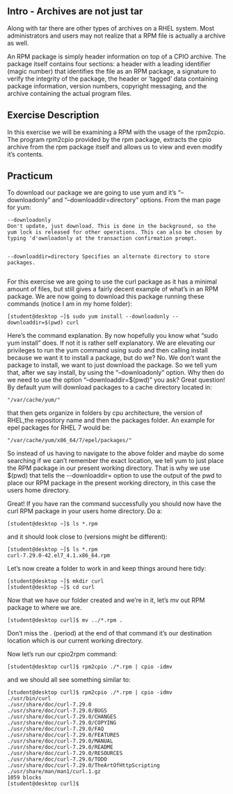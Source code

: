 
<h2 id="intro---archives-are-not-just-tar">Intro - Archives are not just tar</h2>
<p>Along with tar there are other types of archives on a RHEL system. Most administrators and users may not realize that a RPM file is actually a archive as well.</p>
<p>An RPM package is simply header information on top of a CPIO archive. The package itself contains four sections: a header with a leading identifier (magic number) that identifies the file as an RPM package, a signature to verify the integrity of the package, the header or ‘tagged’ data containing package information, version numbers, copyright messaging, and the archive containing the actual program files.</p>
<h2 id="exercise-description">Exercise Description</h2>
<p>In this exercise we will be examining a RPM with the usage of the rpm2cpio. The program rpm2cpio provided by the rpm package, extracts the cpio archive from the rpm package itself and allows us to view and even modify it’s contents.</p>
<h2 id="practicum">Practicum</h2>
<p>To download our package we are going to use yum and it’s “–downloadonly” and “–downloaddir=directory” options. From the man page for yum:</p>
<pre><code>--downloadonly
Don't update, just download. This is done in the background, so the yum lock is released for other operations. This can also be chosen by
typing 'd'ownloadonly at the transaction confirmation prompt.

--downloaddir=directory
Specifies an alternate directory to store packages.
</code></pre>
<p>For this exercise we are going to use the curl package as it has a minimal amount of files, but still gives a fairly decent example of what’s in an RPM package. We are now going to download this package running these commands (notice I am in my home folder):</p>
<pre><code>[student@desktop ~]$ sudo yum install --downloadonly --downloaddir=$(pwd) curl
</code></pre>
<p>Here’s the command explanation. By now hopefully you know what “sudo yum install” does. If not it is rather self explanatory. We are elevating our privileges to run the yum command using sudo and then calling install because we want it to install a package, but do we? No. We don’t want the package to install, we want to just download the package. So we tell yum that, after we say install, by using the “–downloadonly” option. Why then do we need to use the option “–downloaddir=$(pwd)” you ask? Great question! By default yum will download packages to a cache directory located in:</p>
<pre><code>"/var/cache/yum/"
</code></pre>
<p>that then gets organize in folders by cpu architecture, the version of RHEL,the repository name and then the packages folder. An example for epel packages for RHEL 7 would be:</p>
<pre><code>"/var/cache/yum/x86_64/7/epel/packages/"
</code></pre>
<p>So instead of us having to navigate to the above folder and maybe do some searching if we can’t remember the exact location, we tell yum to just place the RPM package in our present working directory. That is why we use $(pwd) that tells the --downloaddir= option to use the output of the pwd to place our RPM package in the present working directory, in this case the users home directory.</p>
<p>Great! If you have ran the command successfully you should now have the curl RPM package in your users home directory. Do a:</p>
<pre><code>[student@desktop ~]$ ls *.rpm
</code></pre>
<p>and it should look close to (versions might be different):</p>
<pre><code>[student@desktop ~]$ ls *.rpm
curl-7.29.0-42.el7_4.1.x86_64.rpm
</code></pre>
<p>Let’s now create a folder to work in and keep things around here tidy:</p>
<pre><code>[student@desktop ~]$ mkdir curl  
[student@desktop ~]$ cd curl
</code></pre>
<p>Now that we have our folder created and we’re in it, let’s mv out RPM package to where we are.</p>
<pre><code>[student@desktop curl]$ mv ../*.rpm .
</code></pre>
<p>Don’t miss the . (period) at the end of that command it’s our destination location which is our current working directory.</p>
<p>Now let’s run our cpio2rpm command:</p>
<pre><code>[student@desktop curl]$ rpm2cpio ./*.rpm | cpio -idmv
</code></pre>
<p>and we should all see something similar to:</p>
<pre><code>[student@desktop curl]$ rpm2cpio ./*.rpm | cpio -idmv  
./usr/bin/curl  
./usr/share/doc/curl-7.29.0  
./usr/share/doc/curl-7.29.0/BUGS  
./usr/share/doc/curl-7.29.0/CHANGES  
./usr/share/doc/curl-7.29.0/COPYING  
./usr/share/doc/curl-7.29.0/FAQ  
./usr/share/doc/curl-7.29.0/FEATURES  
./usr/share/doc/curl-7.29.0/MANUAL  
./usr/share/doc/curl-7.29.0/README  
./usr/share/doc/curl-7.29.0/RESOURCES  
./usr/share/doc/curl-7.29.0/TODO  
./usr/share/doc/curl-7.29.0/TheArtOfHttpScripting  
./usr/share/man/man1/curl.1.gz  
1059 blocks  
[student@desktop curl]$
</code></pre>

